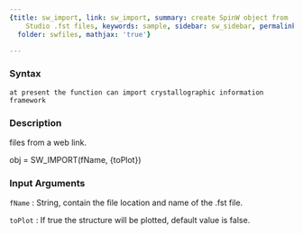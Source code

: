 ```yaml
---
{title: sw_import, link: sw_import, summary: create SpinW object from .cif and FullProf
    Studio .fst files, keywords: sample, sidebar: sw_sidebar, permalink: sw_import.html,
  folder: swfiles, mathjax: 'true'}

---
```


### Syntax

`at present the function can import crystallographic information framework`

### Description

files from a web link.
 
obj = SW_IMPORT(fName, {toPlot})
 

### Input Arguments

`fName`
: String, contain the file location and name of the .fst file.

`toPlot`
: If true the structure will be plotted, default value is false.

